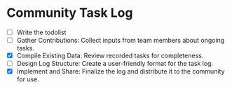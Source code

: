 

# Community Task Log

- [ ] Write the todolist
- [ ] Gather Contributions: Collect inputs from team members about ongoing tasks.
- [x] Compile Existing Data: Review recorded tasks for completeness.
- [ ] Design Log Structure: Create a user-friendly format for the task log.
- [x] Implement and Share: Finalize the log and distribute it to the community for use.
